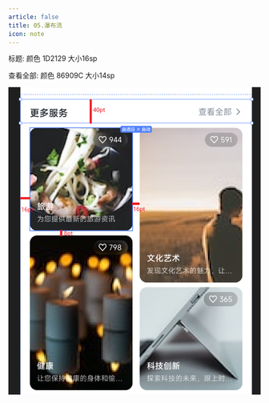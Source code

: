 ```yaml
---
article: false
title: 05.瀑布流
icon: note
---
```


标题: 颜色 1D2129  大小16sp

查看全部: 颜色 86909C 大小14sp




![](img/02img.png)









